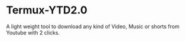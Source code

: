 # Termux-YTD2.0
A light weight tool to download any kind of Video, Music or shorts from Youtube with 2 clicks.
